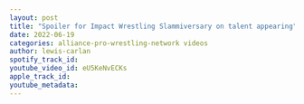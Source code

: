 ```yaml
---
layout: post
title: "Spoiler for Impact Wrestling Slammiversary on talent appearing"
date: 2022-06-19
categories: alliance-pro-wrestling-network videos
author: lewis-carlan
spotify_track_id: 
youtube_video_id: eU5KeNvECKs
apple_track_id: 
youtube_metadata: 
---
```

